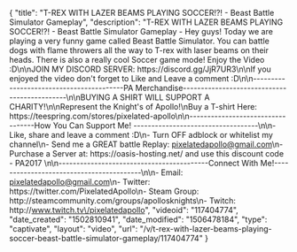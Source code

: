 {
    "title": "T-REX WITH LAZER BEAMS PLAYING SOCCER!?! - Beast Battle Simulator Gameplay",
    "description": "T-REX WITH LAZER BEAMS PLAYING SOCCER!?! - Beast Battle Simulator Gameplay - Hey guys! Today we are playing a very funny game called Beast Battle Simulator. You can battle dogs with flame throwers all the way to T-rex with laser beams on their heads.  There is also a really cool Soccer game mode! Enjoy the Video :D\n\nJOIN MY DISCORD SERVER: https:\/\/discord.gg\/JjR7UR3\n\nIf you enjoyed the video don't forget to Like and Leave a comment :D\n\n-----------------------------------------PA Merchandise---------------------------------------------\n\nBUYING A SHIRT WILL SUPPORT A CHARITY!\n\nRepresent the Knight's of Apollo!\nBuy a T-shirt Here: https:\/\/teespring.com\/stores\/pixelated-apollo\n\n----------------------------------How You Can Support Me! -----------------------------------\n\n- Like, share and leave a comment :D\n- Turn OFF adblock or whitelist my channel\n- Send me a GREAT battle Replay: pixelatedapollo@gmail.com\n- Purchase a Server at: https:\/\/oasis-hosting.net\/ and use this discount code - PA2017 \n\n------------------------------------------Connect With Me!-----------------------------------------\n\n- Email: pixelatedapollo@gmail.com\n- Twitter: https:\/\/twitter.com\/PixelatedApollo\n- Steam Group:  http:\/\/steamcommunity.com\/groups\/apollosknights\n- Twitch: http:\/\/www.twitch.tv\/pixelatedapollo",
    "videoid": "117404774",
    "date_created": "1502810941",
    "date_modified": "1506478184",
    "type": "captivate",
    "layout": "video",
    "url": "\/v\/t-rex-with-lazer-beams-playing-soccer-beast-battle-simulator-gameplay\/117404774"
}